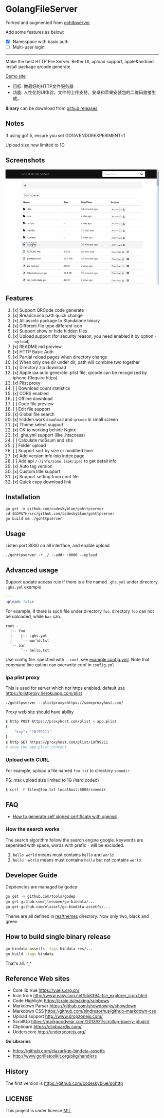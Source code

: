 # GolangFileServer

Forked and augmented from [gohttpserver](https://github.com/codeskyblue/gohttpserver).

Add some features as below:

- [x] Namespace with basic auth.
- [ ] Multi-user login.

---

Make the best HTTP File Server. Better UI, upload support, apple&android install package qrcode generate.

[Demo site](https://gohttpserver.herokuapp.com/)

- 目标: 做最好的HTTP文件服务器
- 功能: 人性化的UI体验，文件的上传支持，安卓和苹果安装包的二维码直接生成。

**Binary** can be download from [github releases](https://github.com/codeskyblue/gohttpserver/releases/)

## Notes
If using go1.5, ensure you set GO15VENDOREXPERIMENT=1

Upload size now limited to 1G

## Screenshots
![screen](testdata/filetypes/gohttpserver.gif)

## Features
1. [x] Support QRCode code generate
1. [x] Breadcrumb path quick change
1. [x] All assets package to Standalone binary
1. [x] Different file type different icon
1. [x] Support show or hide hidden files
1. [x] Upload support (for security reason, you need enabled it by option `--upload`)
1. [x] README.md preview
1. [x] HTTP Basic Auth
1. [x] Partial reload pages when directory change
1. [x] When only one dir under dir, path will combine two together
1. [x] Directory zip download
1. [x] Apple ipa auto generate .plist file, qrcode can be recognized by iphone (Require https)
1. [x] Plist proxy
1. [ ] Download count statistics
1. [x] CORS enabled
1. [ ] Offline download
1. [ ] Code file preview
1. [ ] Edit file support
1. [x] Global file search
1. [x] Hidden work `download` and `qrcode` in small screen
1. [x] Theme select support
1. [x] OK to working behide Nginx
1. [x] \.ghs.yml support (like \.htaccess)
1. [ ] Calculate md5sum and sha
1. [ ] Folder upload
1. [ ] Support sort by size or modified time
1. [x] Add version info into index page
1. [ ] Add api `/-/info/some.(apk|ipa)` to get detail info
1. [x] Auto tag version
1. [x] Custom title support
1. [x] Support setting from conf file
1. [x] Quick copy download link

## Installation
```
go get -v github.com/codeskyblue/gohttpserver
cd $GOPATH/src/github.com/codeskyblue/gohttpserver
go build && ./gohttpserver
```

## Usage
Listen port 8000 on all interface, and enable upload

```
./gohttpserver -r ./ --addr :8000 --upload
```

## Advanced usage
Support update access rule if there is a file named `.ghs.yml` under directory. `.ghs.yml` example

```yaml
---
upload: false
```

For example, if there is such file under directory `foo`, directory `foo` can not be uploaded, while `bar` can.

```
root -
  |-- foo
  |    |-- .ghs.yml
  |    `-- world.txt 
  `-- bar
       `-- hello.txt
```

Use config file. specfied with `--conf`, see [example config.yml](testdata/config.yml). Note that command line option can overwrite conf in `config.yml`

### ipa plist proxy
This is used for server which not https enabled. default use <https://plistproxy.herokuapp.com/plist>

```
./gohttpserver --plistproxy=https://someproxyhost.com/
```

Proxy web site should have ability

```sh
$ http POST https://proxyhost.com/plist < app.plist
{
	"key": "18f99211"
}
$ http GET https://proxyhost.com/plist/18f99211
# show the app.plist content
```

### Upload with CURL
For example, upload a file named `foo.txt` to directory `somedir`

PS: max upload size limited to 1G (hard coded)

```sh
$ curl -F file=@foo.txt localhost:8000/somedir
```

## FAQ
- [How to generate self signed certificate with openssl](http://stackoverflow.com/questions/10175812/how-to-create-a-self-signed-certificate-with-openssl)

### How the search works
The search algorithm follow the search engine google. keywords are seperated with space, words with prefix `-` will be excluded.

1. `hello world` means must contains `hello` and `world`
1. `hello -world` means must contains `hello` but not contains `world`

## Developer Guide
Depdencies are managed by godep

```sh
go get -v github.com/tools/godep
go get github.com/jteeuwen/go-bindata/...
go get github.com/elazarl/go-bindata-assetfs/...
```

Theme are all defined in [res/themes](res/themes) directory. Now only two, black and green.

## How to build single binary release
```sh
go-bindata-assetfs -tags bindata res/...
go build -tags bindata
```

That's all. ^_^

## Reference Web sites

* Core lib Vue <https://vuejs.org.cn/>
* Icon from <http://www.easyicon.net/558394-file_explorer_icon.html>
* Code Highlight <https://craig.is/making/rainbows>
* Markdown Parser <https://github.com/showdownjs/showdown>
* Markdown CSS <https://github.com/sindresorhus/github-markdown-css>
* Upload support <http://www.dropzonejs.com/>
* ScrollUp <https://markgoodyear.com/2013/01/scrollup-jquery-plugin/>
* Clipboard <https://clipboardjs.com/>
* Underscore <http://underscorejs.org/>

**Go Libraries**

* <https://github.com/elazarl/go-bindata-assetfs>
* <http://www.gorillatoolkit.org/pkg/handlers>

## History
The first version is <https://github.com/codeskyblue/gohttp>

## LICENSE
This project is under license [MIT](LICENSE)
